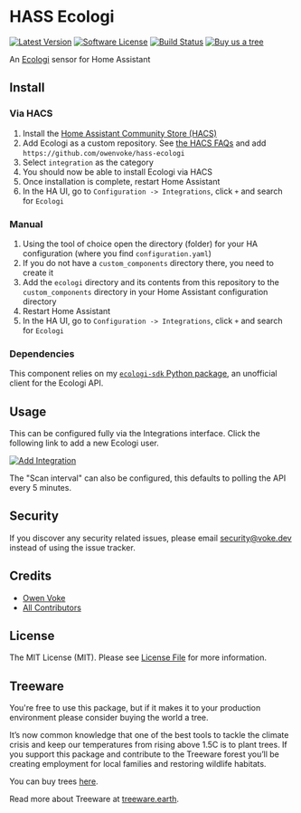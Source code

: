 # HASS Ecologi

[![Latest Version][ico-version]][link-releases]
[![Software License][ico-license]](LICENSE.md)
[![Build Status][ico-github-actions]][link-github-actions]
[![Buy us a tree][ico-treeware-gifting]][link-treeware-gifting]

An [Ecologi](https://ecologi.com) sensor for Home Assistant

## Install

### Via HACS

1. Install the [Home Assistant Community Store (HACS)](https://hacs.xyz/docs/setup/download)
2. Add Ecologi as a custom repository. See [the HACS FAQs](https://hacs.xyz/docs/faq/custom_repositories) and
   add `https://github.com/owenvoke/hass-ecologi`
3. Select `integration` as the category
4. You should now be able to install Ecologi via HACS
5. Once installation is complete, restart Home Assistant
6. In the HA UI, go to `Configuration -> Integrations`, click `+` and search for `Ecologi`

### Manual

1. Using the tool of choice open the directory (folder) for your HA configuration (where you find `configuration.yaml`)
2. If you do not have a `custom_components` directory there, you need to create it
3. Add the `ecologi` directory and its contents from this repository to the `custom_components` directory in your Home
   Assistant configuration directory
4. Restart Home Assistant
5. In the HA UI, go to `Configuration -> Integrations`, click `+` and search for `Ecologi`

### Dependencies

This component relies on my [`ecologi-sdk` Python package](https://github.com/owenvoke/ecologi-python-sdk), an unofficial
client for the Ecologi API.

## Usage

This can be configured fully via the Integrations interface. Click the following link to add a new Ecologi user.

[![Add Integration](https://my.home-assistant.io/badges/config_flow_start.svg)](https://my.home-assistant.io/redirect/config_flow_start?domain=ecologi)

The "Scan interval" can also be configured, this defaults to polling the API every 5 minutes.

## Security

If you discover any security related issues, please email security@voke.dev instead of using the issue tracker.

## Credits

- [Owen Voke][link-author]
- [All Contributors][link-contributors]

## License

The MIT License (MIT). Please see [License File](LICENSE.md) for more information.

## Treeware

You're free to use this package, but if it makes it to your production environment please consider buying the world a tree.

It’s now common knowledge that one of the best tools to tackle the climate crisis and keep our temperatures from rising above 1.5C is to plant trees. If you support this package and contribute to the Treeware forest you’ll be creating employment for local families and restoring wildlife habitats.

You can buy trees [here][link-treeware-gifting].

Read more about Treeware at [treeware.earth][link-treeware].

[ico-version]: https://img.shields.io/github/v/release/owenvoke/hass-ecologi.svg?style=flat-square&sort=semver
[ico-license]: https://img.shields.io/badge/license-MIT-brightgreen.svg?style=flat-square
[ico-github-actions]: https://img.shields.io/github/actions/workflow/status/owenvoke/hass-ecologi/tests.yml?branch=main&style=flat-square
[ico-treeware-gifting]: https://img.shields.io/badge/Treeware-%F0%9F%8C%B3-lightgreen?style=flat-square

[link-releases]: https://github.com/owenvoke/hass-ecologi/releases
[link-github-actions]: https://github.com/owenvoke/hass-ecologi/actions
[link-treeware]: https://treeware.earth
[link-treeware-gifting]: https://ecologi.com/owenvoke?gift-trees
[link-author]: https://github.com/owenvoke
[link-contributors]: ../../contributors
